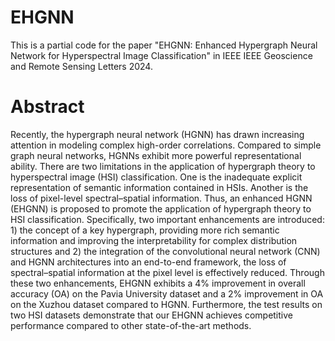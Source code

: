 # EHGNN
This is a partial code  for the paper "EHGNN: Enhanced Hypergraph Neural Network for Hyperspectral Image Classification" in IEEE IEEE Geoscience and Remote Sensing Letters 2024.
# Abstract
Recently, the hypergraph neural network (HGNN) has drawn increasing attention in modeling complex high-order correlations. Compared to simple graph neural networks, HGNNs exhibit more powerful representational ability. There are two limitations in the application of hypergraph theory to hyperspectral image (HSI) classification. One is the inadequate explicit representation of semantic information contained in HSIs. Another is the loss of pixel-level spectral–spatial information. Thus, an enhanced HGNN (EHGNN) is proposed to promote the application of hypergraph theory to HSI classification. Specifically, two important enhancements are introduced: 1) the concept of a key hypergraph, providing more rich semantic information and improving the interpretability for complex distribution structures and 2) the integration of the convolutional neural network (CNN) and HGNN architectures into an end-to-end framework, the loss of spectral–spatial information at the pixel level is effectively reduced. Through these two enhancements, EHGNN exhibits a 4% improvement in overall accuracy (OA) on the Pavia University dataset and a 2% improvement in OA on the Xuzhou dataset compared to HGNN. Furthermore, the test results on two HSI datasets demonstrate that our EHGNN achieves competitive performance compared to other state-of-the-art methods.
